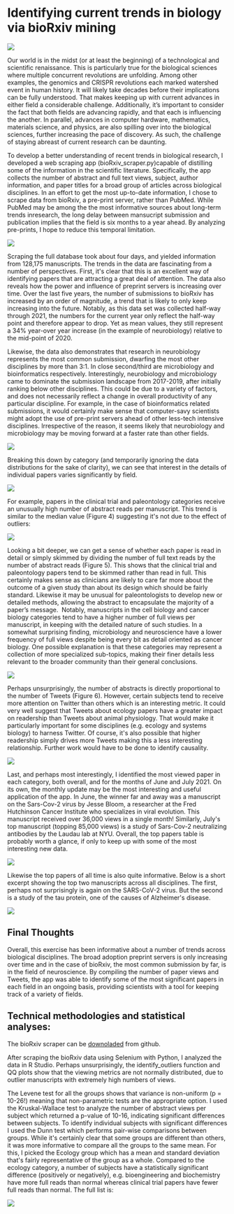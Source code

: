 # Identifying current trends in biology via bioRxiv mining

![](https://github.com/The1stMartian/bioRxiv_scraper/blob/main/pix/cover.jpg)

Our world is in the midst (or at least the beginning) of a technological and scientific renaissance. This is particularly true for the biological sciences where multiple concurrent revolutions are unfolding. Among other examples, the genomics and CRISPR revolutions each marked watershed event in human history. It will likely take decades before their implications can be fully understood. That makes keeping up with current advances in either field a considerable challenge. Additionally, it’s important to consider the fact that both fields are advancing rapidly, and that each is influencing the another. In parallel, advances in computer hardware, mathematics, materials science, and physics, are also spilling over into the biological sciences, further increasing the pace of discovery. As such, the challenge of staying abreast of current research can be daunting.

To develop a better understanding of recent trends in biological research, I developed a web scraping app (bioRxiv_scraper.py)capable of distilling some of the information in the scientific literature. Specifically, the app collects the number of abstract and full text views, subject, author information, and paper titles for a broad group of articles across biological disciplines. In an effort to get the most up-to-date information, I chose to scrape data from bioRxiv, a pre-print server, rather than PubMed. While PubMed may be among the the most informative sources about long-term trends inresearch, the long delay between mansucript submission and publication implies that the field is six months to a year ahead. By analyzing pre-prints, I hope to reduce this temporal limitation.

![](https://github.com/The1stMartian/bioRxiv_scraper/blob/main/pix/ByYearSubs2.jpg)

Scraping the full database took about four days, and yielded information from 128,175 manuscripts. The trends in the data are fascinating from a number of perspectives. First, it's clear that this is an excellent way of identifying papers that are attracting a great deal of attention. The data also reveals how the power and influence of preprint servers is increasing over time. Over the last five years, the number of submissions to bioRxiv has increased by an order of magnitude, a trend that is likely to only keep increasing into the future. Notably, as this data set was collected half-way through 2021, the numbers for the current year only reflect the half-way point and therefore appear to drop. Yet as mean values, they still represent a 34% year-over year increase (in the example of neurobiology) relative to the mid-point of 2020.

Likewise, the data also demonstrates that research in neurobiology represents the most common submission, dwarfing the most other disciplines by more than 3:1. In close second/third are microbiology and bioinformatics respectively. Interestingly, neurobiology and microbiology came to dominate the submission landscape from 2017-2019, after initially ranking below other disciplines. This could be due to a variety of factors, and does not necessarily reflect a change in overall productivity of any particular discipline. For example, in the case of bioinformatics related submissions, it would certainly make sense that computer-savy scientists might adopt the use of pre-print servers ahead of other less-tech intensive disciplines. Irrespective of the reason, it seems likely that neurobiology and microbiology may be moving forward at a faster rate than other fields.

![](https://github.com/The1stMartian/bioRxiv_scraper/blob/main/pix/PaperMetricsByView_Box.jpg)

Breaking this down by category (and temporarily ignoring the data distributions for the sake of clarity), we can see that interest in the details of individual papers varies significantly by field.

![](https://github.com/The1stMartian/bioRxiv_scraper/blob/main/pix/MetricsSubjectAvg.png)

For example, papers in the clinical trial and paleontology categories receive an unusually high number of abstract reads per manuscript. This trend is similar to the median value (Figure 4) suggesting it's not due to the effect of outliers:

![](https://github.com/The1stMartian/bioRxiv_scraper/blob/main/pix/AbViewsPerMan_Box.jpg)

Looking a bit deeper, we can get a sense of whether each paper is read in detail or simply skimmed by dividing the number of full text reads by the number of abstract reads (Figure 5). This shows that the clinical trial and paleontology papers tend to be skimmed rather than read in full. This certainly makes sense as clinicians are likely to care far more about the outcome of a given study than about its design which should be fairly standard. Likewise it may be unusual for paleontologists to develop new or detailed methods, allowing the abstract to encapsulate the majority of a paper’s message.  Notably, manuscripts in the cell biology and cancer biology categories tend to have a higher number of full views per manuscript, in keeping with the detailed nature of such studies. In a somewhat surprising finding, microbiology and neuroscience have a lower frequency of full views despite being every bit as detail oriented as cancer biology. One possible explanation is that these categories may represent a collection of more specialized sub-topics, making their finer details less relevant to the broader community than their general conclusions.

![](https://github.com/The1stMartian/bioRxiv_scraper/blob/main/pix/ReadsPerAbst.jpg)

Perhaps unsurprisingly, the number of abstracts is directly proportional to the number of Tweets (Figure 6). However, certain subjects tend to receive more attention on Twitter than others which is an interesting metric. It could very well suggest that Tweets about ecology papers have a greater impact on readership than Tweets about animal physiology. That would make it particularly important for some disciplines (e.g. ecology and systems biology) to harness Twitter. Of course, it's also possible that higher readership simply drives more Tweets making this a less interesting relationship. Further work would have to be done to identify causality.

![](https://github.com/The1stMartian/bioRxiv_scraper/blob/main/pix/AbstPerTweet_Lab.jpg)

Last, and perhaps most interestingly, I identified the most viewed paper in each category, both overall, and for the months of June and July 2021. On its own, the monthly update may be the most interesting and useful application of the app. In June, the winner far and away was a manuscript on the Sars-Cov-2 virus by Jesse Bloom, a researcher at the Fred Hutchinson Cancer Institute who specializes in viral evolution. This manuscript received over 36,000 views in a single month! Similarly, July's top manuscript (topping 85,000 views) is a study of Sars-Cov-2 neutralizing antibodies  by the Laudau lab at NYU. Overall, the top papers table is probably worth a glance, if only to keep up with some of the most interesting new data.

![](https://github.com/The1stMartian/bioRxiv_scraper/blob/main/pix/TopJuly_Excerpt.jpg)

Likewise the top papers of all time is also quite informative. Below is a short excerpt showing the top two manuscripts across all disciplines. The first, perhaps not surprisingly is again on the SARS-CoV-2 virus. But the second is a study of the tau protein, one of the causes of Alzheimer's disease.

![](https://github.com/The1stMartian/bioRxiv_scraper/blob/main/pix/TopPapersAll_Excerpt.png)

## Final Thoughts 
Overall, this exercise has been informative about a number of trends across biological disciplines. The broad adoption preprint servers is only increasing over time and in the case of bioRxiv, the most common submission by far, is in the field of neuroscience. By compiling the number of paper views and Tweets, the app was able to identify some of the most significant papers in each field in an ongoing basis, providing scientists with a tool for keeping track of a variety of fields.

## Technical methodologies and statistical analyses:

The bioRxiv scraper can be [downoladed](https://github.com/The1stMartian/bioRxiv_scraper) from github.

After scraping the bioRxiv data using Selenium with Python, I analyzed the data in R Studio. Perhaps unsurprisingly, the identify_outliers function and QQ plots show that the viewing metrics are not normally distributed, due to outlier manuscripts with extremely high numbers of views. 

The Levene test for all the groups shows that variance is non-uniform (p = 10-26!) meaning that non-parametric tests are the appropriate option. I used the Kruskal-Wallace test to analyze the number of abstract views per subject which returned a p-value of 10-16, indicating significant differences between subjects. To identify individual subjects with significant differences I used the Dunn test which performs pair-wise comparisons between groups. While it's certainly clear that some groups are different than others, it was more informative to compare all the groups to the same mean. For this, I picked the Ecology group which has a mean and standard deviation that's fairly representative of the group as a whole. Compared to the ecology category, a number of subjects have a statistically significant difference (positively or negatively), e.g. bioengineering and biochemistry have more full reads than normal whereas clinical trial papers have fewer full reads than normal. The full list is:

![](https://github.com/The1stMartian/bioRxiv_scraper/blob/main/pix/dunn.png)
